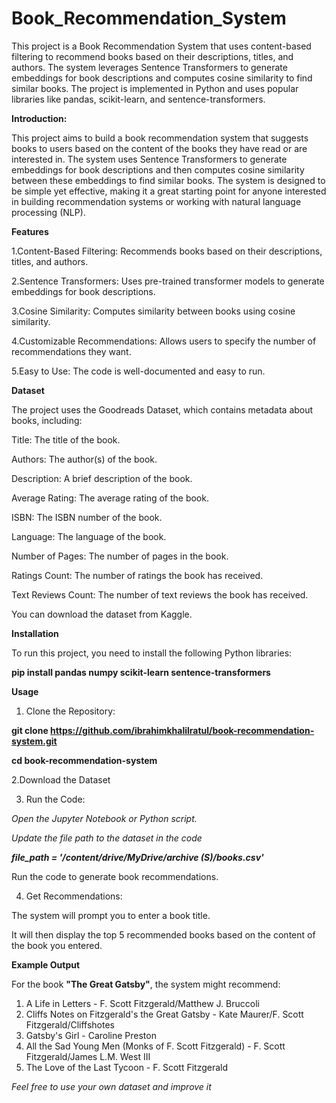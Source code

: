 # Book_Recommendation_System

This project is a Book Recommendation System that uses content-based filtering to recommend books based on their descriptions, titles, and authors. The system leverages Sentence Transformers to generate embeddings for book descriptions and computes cosine similarity to find similar books. The project is implemented in Python and uses popular libraries like pandas, scikit-learn, and sentence-transformers.

**Introduction:**

This project aims to build a book recommendation system that suggests books to users based on the content of the books they have read or are interested in. The system uses Sentence Transformers to generate embeddings for book descriptions and then computes cosine similarity between these embeddings to find similar books.
The system is designed to be simple yet effective, making it a great starting point for anyone interested in building recommendation systems or working with natural language processing (NLP).


**Features**

1.Content-Based Filtering: Recommends books based on their descriptions, titles, and authors.

2.Sentence Transformers: Uses pre-trained transformer models to generate embeddings for book descriptions.

3.Cosine Similarity: Computes similarity between books using cosine similarity.

4.Customizable Recommendations: Allows users to specify the number of recommendations they want.

5.Easy to Use: The code is well-documented and easy to run.



**Dataset**


The project uses the Goodreads Dataset, which contains metadata about books, including:

Title: The title of the book.

Authors: The author(s) of the book.

Description: A brief description of the book.

Average Rating: The average rating of the book.

ISBN: The ISBN number of the book.

Language: The language of the book.

Number of Pages: The number of pages in the book.

Ratings Count: The number of ratings the book has received.

Text Reviews Count: The number of text reviews the book has received.

You can download the dataset from Kaggle.


**Installation**

To run this project, you need to install the following Python libraries:

**pip install pandas numpy scikit-learn sentence-transformers**


**Usage**

1. Clone the Repository:

**git clone https://github.com/ibrahimkhalilratul/book-recommendation-system.git**

**cd book-recommendation-system**

2.Download the Dataset

3. Run the Code:

_Open the Jupyter Notebook or Python script._

*Update the file path to the dataset in the code*

***file_path = '/content/drive/MyDrive/archive (S)/books.csv'***

Run the code to generate book recommendations.

4. Get Recommendations:

The system will prompt you to enter a book title.

It will then display the top 5 recommended books based on the content of the book you entered.

**Example Output**

For the book **"The Great Gatsby"**, the system might recommend:

1. A Life in Letters - F. Scott Fitzgerald/Matthew J. Bruccoli
2. Cliffs Notes on Fitzgerald's the Great Gatsby - Kate Maurer/F. Scott Fitzgerald/Cliffshotes
3. Gatsby's Girl - Caroline Preston
4. All the Sad Young Men (Monks of F. Scott Fitzgerald) - F. Scott Fitzgerald/James L.M. West III
5. The Love of the Last Tycoon - F. Scott Fitzgerald


*Feel free to use your own dataset and improve it*
